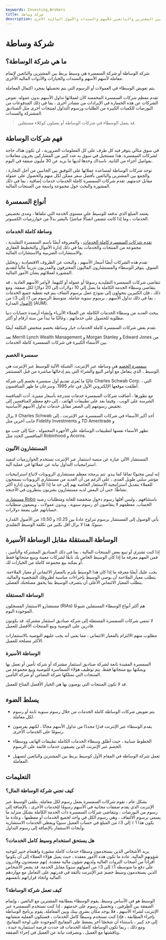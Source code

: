 ```yaml
---
keywords: Investing,Brokers
title: شركة وساطة
description: تعمل شركة الوساطة كوسيط يقوم بإجراء المطابقات بين المشترين والبائعين للأسهم والسندات والأصول المالية الأخرى.
---
```


# شركة وساطة
## ما هي شركة الوساطة؟

شركة الوساطة أو شركة السمسرة هي وسيط يربط بين المشترين والبائعين لإتمام معاملة لأسهم الأسهم والسندات والخيارات والأدوات المالية الأخرى.

يتم تعويض الوسطاء في العمولات أو الرسوم التي يتم تحصيلها بمجرد اكتمال المعاملة.

تقدم معظم شركات السمسرة المخفضة الآن لعملائها تداول الأسهم بدون عمولة. تعوض الشركات عن هذه الخسارة في الإيرادات من مصادر أخرى ، بما في ذلك المدفوعات من البورصات للكميات الكبيرة من الطلبات ورسوم التداول لمنتجات أخرى مثل الصناديق المشتركة والسندات.

> قد يعمل الوسطاء في شركات الوساطة أو يعملون كوكلاء مستقلين.

>

## فهم شركات الوساطة

في سوق مثالي يتوفر فيه كل طرف على كل المعلومات الضرورية ، لن تكون هناك حاجة لشركات السمسرة. هذا مستحيل في سوق به عدد كبير من المشاركين يجرون معاملات بفواصل أجزاء من الثانية. ناسداك وحدها لديها ما يزيد عن 30 مليون صفقة في اليوم.

توجد شركات الوساطة لمساعدة عملائها على التوفيق بين الجانبين من أجل التجارة ، والجمع بين المشترين والبائعين بأفضل سعر ممكن لكل منهم والحصول على عمولة مقابل خدمتهم. تقدم شركات السمسرة كاملة الخدمات خدمات إضافية ، بما في ذلك المشورة والبحث حول مجموعة واسعة من المنتجات المالية.

## أنواع السمسرة

يعتمد المبلغ الذي تدفعه للوسيط على مستوى الخدمة التي تتلقاها ، ومدى تخصيص الخدمات ، وما إذا كانت تتضمن اتصالًا مباشرًا بالبشر بدلاً من خوارزميات الكمبيوتر.

### وساطة كاملة الخدمات

[تقدم شركات السمسرة كاملة الخدمات](/fullservicebroker) ، والمعروفة أيضًا باسم السمسرة التقليدية ، مجموعة من المنتجات والخدمات بما في ذلك إدارة الأموال والتخطيط العقاري والاستشارات الضريبية والاستشارات المالية.

تقدم هذه الشركات أيضًا أسعار الأسهم ، والبحث عن الظروف الاقتصادية ، وتحليل السوق. يتوفر الوسطاء والمستشارون الماليون المحترفون والمدربون تدريباً عالياً لتقديم المشورة لعملائهم بشأن الأمور المالية.

تتقاضى شركات السمسرة التقليدية رسومًا أو عمولة أو كليهما. لأوامر الأسهم العادية ، قد يتقاضى وسطاء الخدمة الكاملة ما يصل إلى 10 دولارات إلى 20 دولارًا لكل صفقة. ومع ذلك ، فإن الكثيرين يتحولون إلى نموذج عمل برسوم التفاف يتم فيه تغطية جميع الخدمات ، بما في ذلك تداول الأسهم ، برسوم سنوية شاملة. متوسط الرسوم من 1٪ إلى 3٪ من [الأصول](/aum) المدارة (AUM).

يبحث العديد من وسطاء الخدمات الكاملة عن العملاء الأثرياء وإنشاء أرصدة حسابات دنيا مطلوبة للحصول على خدماتهم ، وغالبًا ما تبدأ من ستة أرقام أو أكثر.

تقدم بعض شركات السمسرة كاملة الخدمات خيار وساطة بخصم منخفض التكلفة أيضًا.

تعد Merrill Lynch Wealth Management و Morgan Stanley و Edward Jones من بين الأسماء الكبيرة في شركات السمسرة كاملة الخدمات.

### سمسرة الخصم

[سمسرة الخصم](/discountbroker) هي وساطة عبر الإنترنت. الشبكة الآلية للوسيط عبر الإنترنت هي الوسيط ، الذي يتعامل مع أوامر البيع والشراء التي يتم إدخالها مباشرة من قبل المستثمر.

غالبًا ما يُعزى تقديم أول سمسرة بخصم إلى شركة Charles Schwab Corp. ، التي أطلقت موقعها الإلكتروني الأول في عام 1995. وسرعان ما ظهر المنافسون.

مع تطورها ، أضافت شركات السمسرة خدمات متدرجة بأسعار مميزة. أدت المنافسة الشرسة على الويب ، وفيما بعد على تطبيقات الهاتف ، إلى دفع معظم المنافسين إلى تخفيض رسومهم إلى الصفر مقابل خدمات تداول الأسهم الأساسية.

لا يزال Charles Schwab أحد أكبر الأسماء في شركات السمسرة عبر الإنترنت ، إلى جانب آخرين مثل Fidelity Investments و TD Ameritrade و

تظهر الأسماء نفسها لتطبيقات الوساطة على الأجهزة المحمولة ، جنبًا إلى جنب مع المنافسين الجدد مثل Robinhood و Acorns.

### المستشارون الآليون

المستشار الآلي عبارة عن منصة استثمار عبر الإنترنت تستخدم الخوارزميات لتنفيذ استراتيجيات التداول نيابة عن عملائها في عملية آلية.

إنه ليس مجنونًا تمامًا كما يبدو. تتم برمجة معظم مستشاري الروبوتات لاتباع استراتيجيات مؤشر سلبي طويل المدى ، على الرغم من أن العديد من مستشاري الروبوتات يسمحون للعملاء بتعديل استراتيجية الاستثمار الخاصة بهم إلى حد ما إذا كانوا يريدون إدارة أكثر نشاطًا. حتى أن البعض لديه مستشارون بشريون ينتظرون في الأجنحة.

[مستشاري Robo](/roboadvisor-roboadviser) باستئنافهم ، وليس أقلها رسوم دخول منخفضة للغاية ومتطلبات رصيد الحساب. معظمهم لا يتقاضون أي رسوم سنوية ، وبدون عمولات ، ويضعون متطلبات حساباتهم على بضعة دولارات.

يأتي الوصول إلى المستشار برسوم تتراوح عادةً بين 0.25٪ و 0.50٪ من الأصول المُدارة سنويًا. هذا لا يزال أقل بكثير من تكلفة الوسيط التقليدي.

## الوساطة المستقلة مقابل الوساطة الأسيرة

إذا كنت تشتري أو تبيع بعض المنتجات المالية ، بما في ذلك الصناديق المشتركة والتأمين ، فمن المهم معرفة ما إذا كان الوسيط الخاص بك تابعًا لشركات معينة ويبيع منتجاتها فقط أو يمكنه بيع مجموعة كاملة من الخيارات لك.

يجب عليك أيضًا معرفة ما إذا كان هذا الوسيط يلتزم بالمعيار الائتماني أو معيار الملاءمة. يتطلب معيار الملاءمة أن يوصي الوسيط بإجراءات مناسبة لظروفك الشخصية والمالية. يتطلب المعيار الائتماني الأعلى أن يتصرف الوسيط بما يحقق مصلحتك الفضلى.

### الوساطة المستقلة

مستشارو الاستثمار المسجلون (RIAs) هم أكثر أنواع الوسطاء المستقلين شيوعًا الموجودة اليوم.

لا تنتمي شركات السمسرة المستقلة إلى شركة صناديق استثمار مشتركة. قد يكونون قادرين على التوصية وبيع المنتجات الأفضل للعميل.

مطلوب منهم الالتزام بالمعيار الائتماني ، مما يعني أنه يجب عليهم التوصية بالاستثمارات الأكثر مصلحة للعميل.

### الوساطة الأسيرة

السمسرة المقيدة تابعة لشركة صناديق استثمار مشتركة أو شركة تأمين أو تعمل بها ويمكنها بيع منتجاتها فقط. يتم توظيف هؤلاء السماسرة للتوصية وبيع مجموعة من المنتجات التي تمتلكها شركة التضامن أو شركة التأمين.

قد لا تكون المنتجات التي يوصون بها هي الخيار الأفضل المتاح للعميل.

## يسلط الضوء

- يتم تعويض شركات الوساطة كاملة الخدمات من خلال رسوم سنوية ثابتة أو رسوم لكل معاملة.

- يقدم الوسطاء عبر الإنترنت قدرًا محددًا من تداول الأسهم مجانًا ، لكنهم يفرضون رسومًا على الخدمات الأخرى.

- الخطوط ضبابية ، حيث أطلق وسطاء الخدمات الكاملة تطبيقات الهاتف ووسطاء الخصم عبر الإنترنت الذين يضيفون خدمات قائمة على الرسوم.

- تعمل شركة الوساطة في المقام الأول كوسيط يربط بين المشترين والبائعين لتسهيل المعاملة.

## التعليمات

### كيف تجني شركة الوساطة المال؟

بشكل عام ، تقوم شركات السمسرة بعمل رسوم لكل معاملة. يتلقى الوسيط عبر الإنترنت الذي يقدم صفقات مجانية في الأسهم رسومًا للخدمات الأخرى ، بالإضافة إلى رسوم من البورصات ، وتتقاضى شركات السمسرة ذات الخدمة الكاملة بشكل متزايد ما يسمى برسوم الالتفاف ، وهي رسوم الكل في واحد لجميع الخدمات أو معظمها ، وعادة ما يكون هذا 1 ٪ إلى 3٪ من المبلغ في حساب العميل سنويًا ويغطي الخدمات الاستشارية وأبحاث الاستثمار بالإضافة إلى رسوم التداول.

### هل يستحق استخدام وسيط كامل الخدمات؟

يريد الأشخاص الذين يستخدمون وسطاء خدمات كاملة مشورة واهتمام خبير لتوجيه شؤونهم المالية. عادة ما تكون هذه الأمور معقدة ، حيث يميل هؤلاء العملاء إلى أن يكونوا أفراداً من أصحاب الثروات العالية ولديهم شؤون مالية معقدة. إنهم مستعدون وقادرون على دفع ما متوسطه 1٪ إلى 3٪ من أصولهم سنويًا مقابل الخدمة. قد يشعر الأشخاص الذين يستخدمون وسيط خصم عبر الإنترنت بالثقة في قدرتهم على التعامل مع مواردهم المالية واتخاذ قراراتهم بأنفسهم.

### كيف تعمل شركة الوساطة؟

الوسيط هو في الأساس وسيط. يقوم الوسطاء بمطابقة المشترين مع البائعين ، وإتمام الصفقة بين الطرفين ، وتحصيل رسوم على خدمتهم ، إذا كنت تستخدم السمسرة عبر الإنترنت لشراء الأسهم ، فلا يوجد مكان بشري بينك وبين المعاملة. يقوم برنامج الوساطة بإجراء المطابقة ، فإذا كنت تستخدم وسيطًا كامل الخدمات ، فستكون العملية متشابهة إلى حد كبير ، باستثناء أن شخصًا آخر يضغط على المفاتيح الموجودة على لوحة المفاتيح. ومع ذلك ، ربما تكون الوساطة كاملة الخدمات قد حددت فرصة استثمارية جيدة ، وناقشتها مع العميل ، وتصرفت نيابة عن العميل في إجراء الصفقة.

